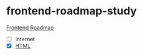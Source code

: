 # frontend-roadmap-study

[Frontend Roadmap](https://roadmap.sh/frontend)

- [ ] Internet
- [x] [HTML](/html/html.md)
